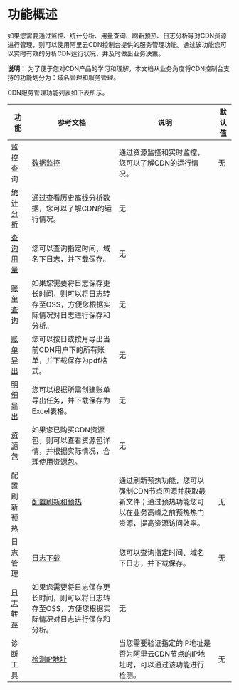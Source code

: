 # 功能概述

如果您需要通过监控、统计分析、用量查询、刷新预热、日志分析等对CDN资源进行管理，则可以使用阿里云CDN控制台提供的服务管理功能。通过该功能您可以实时有效的分析CDN运行状况，并及时做出业务决策。

**说明：** 为了便于您对CDN产品的学习和理解，本文档从业务角度将CDN控制台支持的功能划分为：域名管理和服务管理。

CDN服务管理功能列表如下表所示。

|功能|参考文档|说明|默认值|
|--|----|--|---|
|监控查询|[数据监控](/intl.zh-CN/服务管理/监控查询/数据监控.md)|通过资源监控和实时监控，您可以了解CDN的运行情况。|无|
|[统计分析](/intl.zh-CN/服务管理/监控查询/统计分析.md)|通过查看历史离线分析数据，您可以了解CDN的运行情况。|无|
|[查询用量](/intl.zh-CN/服务管理/监控查询/用量查询/查询用量.md)|您可以查询指定时间、域名下日志，并下载保存。|无|
|[账单查询](/intl.zh-CN/服务管理/监控查询/用量查询/账单查询.md)|如果您需要将日志保存更长时间，则可以将日志转存至OSS，方便您根据实际情况对日志进行保存和分析。|无|
|[账单导出](/intl.zh-CN/服务管理/监控查询/用量查询/账单导出.md)|您可以按日或按月导出当前CDN用户下的所有账单，并下载保存为pdf格式。|无|
|[明细导出](/intl.zh-CN/服务管理/监控查询/用量查询/明细导出.md)|您可以根据所需创建账单导出任务，并下载保存为Excel表格。|无|
|[资源包](/intl.zh-CN/服务管理/监控查询/用量查询/资源包.md)|如果您已购买CDN资源包，则可以查看资源包详情，并根据实际情况，合理使用资源包。|无|
|配置刷新预热|[配置刷新和预热](/intl.zh-CN/服务管理/刷新预热/配置刷新和预热.md)|通过刷新预热功能，您可以强制CDN节点回源并获取最新文件；通过预热功能您可以在业务高峰之前预热热门资源，提高资源访问效率。|无|
|日志管理|[日志下载](/intl.zh-CN/服务管理/日志管理/日志下载.md)|您可以查询指定时间、域名下日志，并下载保存。|无|
|[日志转存](/intl.zh-CN/服务管理/日志管理/日志转存.md)|如果您需要将日志保存更长时间，则可以将日志转存至OSS，方便您根据实际情况对日志进行保存和分析。|无|
|诊断工具|[检测IP地址](/intl.zh-CN/服务管理/诊断工具.md)|当您需要验证指定的IP地址是否为阿里云CDN节点的IP地址时，可以通过该功能进行检测。|无|

